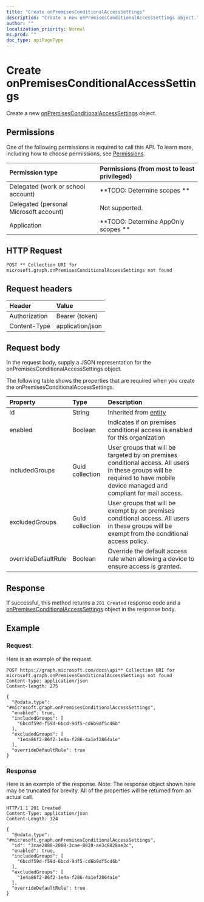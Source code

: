 ```yaml
---
title: "Create onPremisesConditionalAccessSettings"
description: "Create a new onPremisesConditionalAccessSettings object."
author: ""
localization_priority: Normal
ms.prod: ""
doc_type: apiPageType
---
```


# Create onPremisesConditionalAccessSettings

Create a new [onPremisesConditionalAccessSettings](../resources/onpremisesconditionalaccesssettings.md) object.

## Permissions
One of the following permissions is required to call this API. To learn more, including how to choose permissions, see [Permissions](/concepts/permissions-reference.md).

|Permission type|Permissions (from most to least privileged)|
|:---|:---|
|Delegated (work or school account)|**TODO: Determine scopes **|
|Delegated (personal Microsoft account)|Not supported.|
|Application|**TODO: Determine AppOnly scopes **|

## HTTP Request
<!-- {
  "blockType": "ignored"
}
-->
``` http
POST ** Collection URI for microsoft.graph.onPremisesConditionalAccessSettings not found
```

## Request headers
|Header|Value|
|:---|:---|
|Authorization|Bearer {token}|
|Content-Type|application/json|

## Request body
In the request body, supply a JSON representation for the onPremisesConditionalAccessSettings object.

The following table shows the properties that are required when you create the onPremisesConditionalAccessSettings.

|Property|Type|Description|
|:---|:---|:---|
|id|String| Inherited from [entity](../resources/entity.md)|
|enabled|Boolean|Indicates if on premises conditional access is enabled for this organization|
|includedGroups|Guid collection|User groups that will be targeted by on premises conditional access. All users in these groups will be required to have mobile device managed and compliant for mail access.|
|excludedGroups|Guid collection|User groups that will be exempt by on premises conditional access. All users in these groups will be exempt from the conditional access policy.|
|overrideDefaultRule|Boolean|Override the default access rule when allowing a device to ensure access is granted.|



## Response
If successful, this method returns a `201 Created` response code and a [onPremisesConditionalAccessSettings](../resources/onpremisesconditionalaccesssettings.md) object in the response body.

## Example

### Request
Here is an example of the request.
<!-- {
  "blockType": "request",
  "name": "create_onpremisesconditionalaccesssettings_from_"
}
-->
``` http
POST https://graph.microsoft.com/docs\api** Collection URI for microsoft.graph.onPremisesConditionalAccessSettings not found
Content-type: application/json
Content-length: 275

{
  "@odata.type": "#microsoft.graph.onPremisesConditionalAccessSettings",
  "enabled": true,
  "includedGroups": [
    "6bcdf59d-f59d-6bcd-9df5-cd6b9df5cd6b"
  ],
  "excludedGroups": [
    "1e4a86f2-86f2-1e4a-f286-4a1ef2864a1e"
  ],
  "overrideDefaultRule": true
}
```

### Response
Here is an example of the response. Note: The response object shown here may be truncated for brevity. All of the properties will be returned from an actual call.
<!-- {
  "blockType": "response",
  "truncated": true,
  "@odata.type": "microsoft.graph.onpremisesconditionalaccesssettings"
}
-->
``` http
HTTP/1.1 201 Created
Content-Type: application/json
Content-Length: 324

{
  "@odata.type": "#microsoft.graph.onPremisesConditionalAccessSettings",
  "id": "3cae2888-2888-3cae-8828-ae3c8828ae3c",
  "enabled": true,
  "includedGroups": [
    "6bcdf59d-f59d-6bcd-9df5-cd6b9df5cd6b"
  ],
  "excludedGroups": [
    "1e4a86f2-86f2-1e4a-f286-4a1ef2864a1e"
  ],
  "overrideDefaultRule": true
}
```

